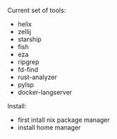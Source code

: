 Current set of tools:
- helix
- zellij
- starship
- fish
- eza
- ripgrep
- fd-find
- rust-analyzer
- pylsp
- docker-langserver

Install:
- first intall nix package manager
- install home manager
